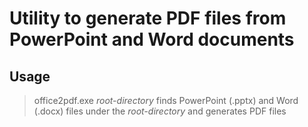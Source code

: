 # Utility to generate PDF files from PowerPoint and Word documents

## Usage
> office2pdf.exe _root-directory_
finds PowerPoint (.pptx) and Word (.docx) files under the _root-directory_ and generates PDF files